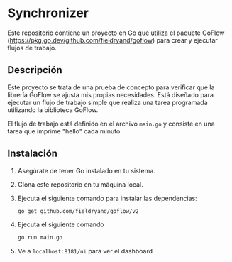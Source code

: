 # Synchronizer

Este repositorio contiene un proyecto en Go que utiliza el paquete GoFlow (https://pkg.go.dev/github.com/fieldryand/goflow) para crear y ejecutar flujos de trabajo.

## Descripción

Este proyecto se trata de una prueba de concepto para verificar que la librería GoFlow se ajusta mis propias necesidades. Está diseñado para ejecutar un flujo de trabajo simple que realiza una tarea programada utilizando la biblioteca GoFlow.

El flujo de trabajo está definido en el archivo `main.go` y consiste en una tarea que imprime "hello" cada minuto.

## Instalación

1. Asegúrate de tener Go instalado en tu sistema.
2. Clona este repositorio en tu máquina local.
3. Ejecuta el siguiente comando para instalar las dependencias:

   ```bash
   go get github.com/fieldryand/goflow/v2
   ```

4. Ejecuta el siguiente comando
   ```bash
   go run main.go
   ```
5. Ve a `localhost:8181/ui` para ver el dashboard

